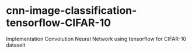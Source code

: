 # cnn-image-classification-tensorflow-CIFAR-10
Implementation Convolution Neural Network using tensorflow for CIFAR-10 dataselt
